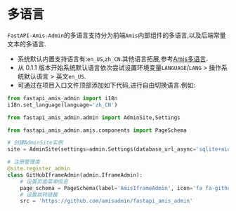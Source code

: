 # 多语言

`FastAPI-Amis-Admin`的多语言支持分为前端`Amis`内部组件的多语言,以及后端常量文本的多语言.

- 系统默认内置支持语言有:`en_US`,`zh_CN`.其他语言拓展,参考[Amis多语言](https://aisuda.bce.baidu.com/amis/zh-CN/docs/extend/i18n).
- 从 0.1.1 版本开始系统默认语言依次尝试设置环境变量`LANGUAGE`/`LANG` > 操作系统默认语言 > 英文`en_US`.
- 可通过在项目入口文件顶部添加如下代码,进行自由切换语言.例如:

```python  linenums="1" hl_lines="1 2"
from fastapi_amis_admin import i18n
i18n.set_language(language='zh_CN')

from fastapi_amis_admin.admin import AdminSite,Settings

from fastapi_amis_admin.amis.components import PageSchema

# 创建AdminSite实例
site = AdminSite(settings=admin.Settings(database_url_async='sqlite+aiosqlite:///amisadmin.db'))

# 注册管理类
@site.register_admin
class GitHubIframeAdmin(admin.IframeAdmin):
    # 设置页面菜单信息
    page_schema = PageSchema(label='AmisIframeAdmin', icon='fa fa-github')
    # 设置跳转链接
    src = 'https://github.com/amisadmin/fastapi_amis_admin'
```